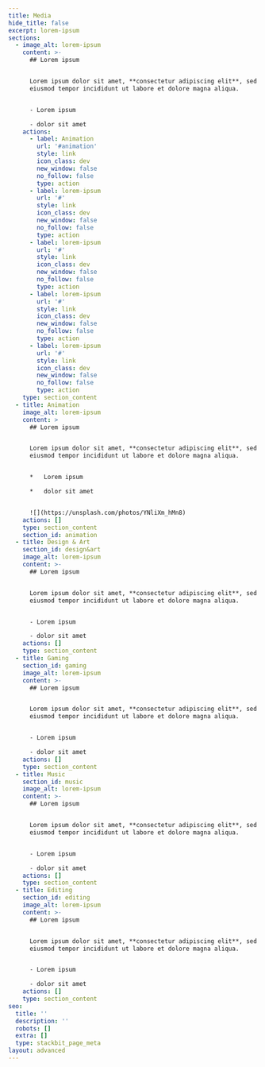 ```yaml
---
title: Media
hide_title: false
excerpt: lorem-ipsum
sections:
  - image_alt: lorem-ipsum
    content: >-
      ## Lorem ipsum


      Lorem ipsum dolor sit amet, **consectetur adipiscing elit**, sed do
      eiusmod tempor incididunt ut labore et dolore magna aliqua.


      - Lorem ipsum

      - dolor sit amet
    actions:
      - label: Animation
        url: '#animation'
        style: link
        icon_class: dev
        new_window: false
        no_follow: false
        type: action
      - label: lorem-ipsum
        url: '#'
        style: link
        icon_class: dev
        new_window: false
        no_follow: false
        type: action
      - label: lorem-ipsum
        url: '#'
        style: link
        icon_class: dev
        new_window: false
        no_follow: false
        type: action
      - label: lorem-ipsum
        url: '#'
        style: link
        icon_class: dev
        new_window: false
        no_follow: false
        type: action
      - label: lorem-ipsum
        url: '#'
        style: link
        icon_class: dev
        new_window: false
        no_follow: false
        type: action
    type: section_content
  - title: Animation
    image_alt: lorem-ipsum
    content: >
      ## Lorem ipsum


      Lorem ipsum dolor sit amet, **consectetur adipiscing elit**, sed do
      eiusmod tempor incididunt ut labore et dolore magna aliqua.


      *   Lorem ipsum

      *   dolor sit amet


      ![](https://unsplash.com/photos/YNliXm_hMn8)
    actions: []
    type: section_content
    section_id: animation
  - title: Design & Art
    section_id: design&art
    image_alt: lorem-ipsum
    content: >-
      ## Lorem ipsum


      Lorem ipsum dolor sit amet, **consectetur adipiscing elit**, sed do
      eiusmod tempor incididunt ut labore et dolore magna aliqua.


      - Lorem ipsum

      - dolor sit amet
    actions: []
    type: section_content
  - title: Gaming
    section_id: gaming
    image_alt: lorem-ipsum
    content: >-
      ## Lorem ipsum


      Lorem ipsum dolor sit amet, **consectetur adipiscing elit**, sed do
      eiusmod tempor incididunt ut labore et dolore magna aliqua.


      - Lorem ipsum

      - dolor sit amet
    actions: []
    type: section_content
  - title: Music
    section_id: music
    image_alt: lorem-ipsum
    content: >-
      ## Lorem ipsum


      Lorem ipsum dolor sit amet, **consectetur adipiscing elit**, sed do
      eiusmod tempor incididunt ut labore et dolore magna aliqua.


      - Lorem ipsum

      - dolor sit amet
    actions: []
    type: section_content
  - title: Editing
    section_id: editing
    image_alt: lorem-ipsum
    content: >-
      ## Lorem ipsum


      Lorem ipsum dolor sit amet, **consectetur adipiscing elit**, sed do
      eiusmod tempor incididunt ut labore et dolore magna aliqua.


      - Lorem ipsum

      - dolor sit amet
    actions: []
    type: section_content
seo:
  title: ''
  description: ''
  robots: []
  extra: []
  type: stackbit_page_meta
layout: advanced
---
```

